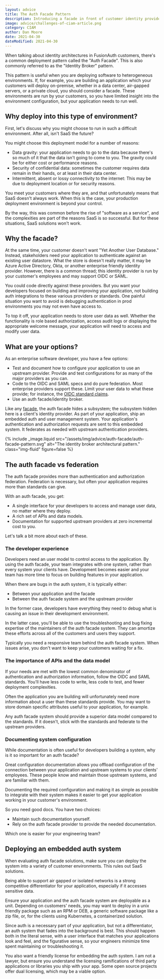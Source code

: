 ```yaml
---
layout: advice
title: The Auth Facade Pattern
description: Introducing a facade in front of customer identity providers adds implementation flexibility and gives additional control to your applications
image: advice/challenges-of-ciam-article.png
category: CIAM
author: Dan Moore
date: 2021-04-30
dateModified: 2021-04-30
---
```


When talking about identity architectures in FusionAuth customers, there's a common deployment pattern called the "Auth Facade". This is also commonly referred to as the "Identity Broker" pattern. 

This pattern is useful when you are deploying software to heterogeneous environments. If, for example, you are building an application which your customers will deploy on-premise, whether in a data center, air-gapped servers, or a private cloud, you should consider a facade. These environments are run by your customers, so you have limited insight into the environment configuration, but your application needs to run well.

## Why deploy into this type of environment?

First, let's discuss why you might choose to run in such a difficult environment. After all, isn't SaaS the future?

You might choose this deployment model for a number of reasons:

* Data gravity: your application needs to go to the data because there's so much of it that the data isn't going to come to you. The gravity could be for either cost or performance reasons.
* Security of confidential data: sometimes the customer requires data remain in their hands, or at least in their data center.
* Intermittent, absent or lossy connectivity to the internet: This may be due to deployment location or for security reasons.

You meet your customers where they are, and that unfortunately means that SaaS doesn't always work. When this is the case, your production deployment environment is beyond your control. 

By the way, this was common before the rise of "software as a service", and the complexities are part of the reasons SaaS is so successful. But for these situations, SaaS solutions won't work.

## Why the facade?

At the same time, your customer doesn't want "Yet Another User Database." Instead, stakeholders need your application to authenticate against an existing user datastore. What the store is doesn't really matter, it may be Azure Active Directory, Okta, or another enterprise friendly identity provider. However, there is a common thread; this identity provider is run by your customer's employees and may support OIDC or SAML.

You could code directly against these providers. But you want your developers focused on building and improving your application, not building auth integrations to these various providers or standards. One painful situation you want to avoid is debugging authentication in prod environments you may not even have access to.

To top it off, your application needs to store user data as well. Whether the functionality is role based authorization, access audit logs or displaying the appropriate welcome message, your application will need to access and modify user data.

## What are your options?

As an enterprise software developer, you have a few options:

* Test and document how to configure your application to use an upstream provider. Provide and test configurations for as many of the major providers as you can.
* Code to the OIDC and SAML specs and do pure federation. Most enterprise providers support these. Limit your user data to what these provide; for instance, the [OIDC standard claims](https://openid.net/specs/openid-connect-core-1_0.html#Claims).
* Use an auth facade/identity broker.

Like any [facade](https://en.wikipedia.org/wiki/Facade_pattern), the auth facade hides a subsystem; the subsystem hidden here is a client's identity provider. As part of your application, ship an embedded auth and user management system. Your application's authentication and authorization requests are sent to this embedded system. It federates as needed with upstream authentication providers. 

{% include _image.liquid src="/assets/img/advice/auth-facade/auth-facade-pattern.svg" alt="The identity broker architectural pattern." class="img-fluid" figure=false %}

## The auth facade vs federation

The auth facade provides more than authentication and authorization federation. Federation is necessary, but often your application requires more than standards can give. 

With an auth facade, you get:

* A single interface for your developers to access and manage user data, no matter where they deploy.
* A rich set of APIs and data models.
* Documentation for supported upstream providers at zero incremental cost to you.

Let's talk a bit more about each of these.

### The developer experience

Developers need an user model to control access to the application. By using the auth facade, your team integrates with one system, rather than every system your clients have. Development becomes easier and your team has more time to focus on building features in your application. 

When there are bugs in the auth system, it is typically either:

* Between your application and the facade
* Between the auth facade system and the upstream provider

In the former case, developers have everything they need to debug what is causing an issue in their development environment. 

In the latter case, you'll be able to use the troubleshooting and bug fixing expertise of the maintainers of the auth facade system. They can amortize these efforts across all of the customers and users they support. 

Typically you need a responsive team behind the auth facade system. When issues arise, you don't want to keep your customers waiting for a fix.

### The importance of APIs and the data model

If your needs are met with the lowest common denominator of authentication and authorization information, follow the OIDC and SAML standards. You'll have less code to write, less code to test, and fewer deployment complexities.

Often the application you are building will unfortunately need more information about a user than these standards provide. You may want to store domain specific attributes useful to your application, for example.

Any auth facade system should provide a superior data model compared to the standards. If it doesn't, stick with the standards and federate to the upstream providers.

### Documenting system configuration

While documentation is often useful for developers building a system, why is it so important for an auth facade? 

Great configuration documentation allows you offload configuration of the connection between your application and upstream systems to your clients' employees. These people know and maintain those upstream systems, and are familiar with them.

Documenting the required configuration and making it as simple as possible to integrate with their system makes it easier to get your application working in your customer's environment.

So you need good docs. You have two choices:

* Maintain such documentation yourself.
* Rely on the auth facade provider to provide the needed documentation.

Which one is easier for your engineering team?


## Deploying an embedded auth system

When evaluating auth facade solutions, make sure you can deploy the system into a variety of customer environments. This rules out SaaS solutions.

Being able to support air gapped or isolated networks is a strong competitive differentiator for your application, especially if it accesses sensitive data.

Ensure your application and the auth facade system are deployable as a unit. Depending on customers' needs, you may want to deploy in a unix friendly package such as an RPM or DEB, a generic software package like a zip file, or, for the clients using Kubernetes, a containerized solution.

Since auth is a necessary part of your application, but not a differentiator, an auth system that fades into the background is best. This should happen both in the literal sense, with a user interface that matches your applications look and feel, and the figurative sense, so your engineers minimize time spent maintaining or troubleshooting it.

You also want a friendly license for embedding the auth system. I am not a lawyer, but ensure you understand the licensing ramifications of third party applications or libraries you ship with your app. Some open source projects offer dual licensing, which may be a viable option.


